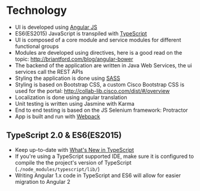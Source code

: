 # Technology

* UI is developed using [Angular JS](https://angularjs.org)
* ES6(ES2015) JavaScript is transpiled with [TypeScript](http://www.typescriptlang.org)
* UI is composed of a core module and service modules for different functional groups
* Modules are developed using directives, here is a good read on the topic: http://briantford.com/blog/angular-bower
* The backend of the application are written in Java Web Services, the ui services call the REST APIs
* Styling the application is done using [SASS](http://sass-lang.com/)
* Styling is based on Bootstrap CSS, a custom Cisco Bootstrap CSS is used for the portal: http://collab-lib.cisco.com/dist/#/overview
* Localization is done using angular translation
* Unit testing is written using Jasmine with Karma
* End to end testing is based on the JS Selenium framework: Protractor
* App is built and run with [Webpack](webpack.md)

## TypeScript 2.0 & ES6(ES2015)

* Keep up-to-date with [What's New in TypeScript](https://github.com/Microsoft/TypeScript/wiki/What's-new-in-TypeScript)
* If you're using a TypeScript supported IDE, make sure it is configured to compile the the project's version of TypeScript (`./node_modules/typescript/lib/`)
* Writing Angular 1.x code in TypeScript and ES6 will allow for easier migration to Angular 2
